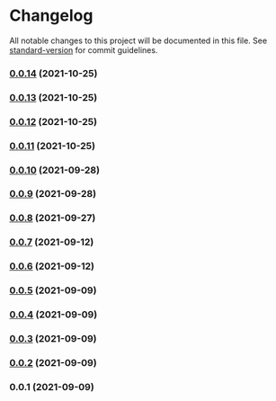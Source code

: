 # Changelog

All notable changes to this project will be documented in this file. See [standard-version](https://github.com/conventional-changelog/standard-version) for commit guidelines.

### [0.0.14](https://github.com/wishy-gift/noscript/compare/v0.0.13...v0.0.14) (2021-10-25)

### [0.0.13](https://github.com/wishy-gift/noscript/compare/v0.0.12...v0.0.13) (2021-10-25)

### [0.0.12](https://github.com/wishy-gift/noscript/compare/v0.0.11...v0.0.12) (2021-10-25)

### [0.0.11](https://github.com/wishy-gift/noscript/compare/v0.0.10...v0.0.11) (2021-10-25)

### [0.0.10](https://github.com/wishy-gift/noscript/compare/v0.0.9...v0.0.10) (2021-09-28)

### [0.0.9](https://github.com/wishy-gift/noscript/compare/v0.0.8...v0.0.9) (2021-09-28)

### [0.0.8](https://github.com/wishy-gift/noscript/compare/v0.0.7...v0.0.8) (2021-09-27)

### [0.0.7](https://github.com/wishy-gift/noscript/compare/v0.0.6...v0.0.7) (2021-09-12)

### [0.0.6](https://github.com/wishy-gift/noscript/compare/v0.0.5...v0.0.6) (2021-09-12)

### [0.0.5](https://github.com/wishy-gift/noscript/compare/v0.0.4...v0.0.5) (2021-09-09)

### [0.0.4](https://github.com/wishy-gift/noscript/compare/v0.0.3...v0.0.4) (2021-09-09)

### [0.0.3](https://github.com/wishy-gift/noscript/compare/v0.0.2...v0.0.3) (2021-09-09)

### [0.0.2](https://github.com/wishy-gift/noscript/compare/v0.0.1...v0.0.2) (2021-09-09)

### 0.0.1 (2021-09-09)
